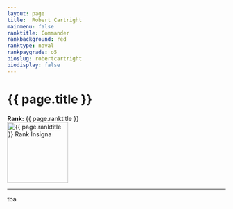 ```yaml
---
layout: page
title:  Robert Cartright
mainmenu: false
ranktitle: Commander
rankbackground: red
ranktype: naval
rankpaygrade: o5
bioslug: robertcartright
biodisplay: false
---
```

# {{ page.title }}
**Rank:** {{ page.ranktitle }}  
<img src="//img.sigma-division.com/ranks/{{ page.rankimg }}" width="140" class="img-fluid" alt="{{ page.ranktitle }} Rank Insigna">  

---
tba